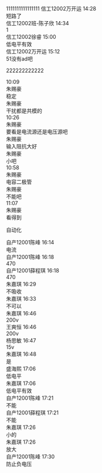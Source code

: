 1111111111111111
信工12002万开运 14:28  
短路了  
信工12002班-陈子欣 14:34  
1  
信工12002徐睿 15:00  
低电平有效  
信工12002万开运 15:12  
51没有ad吧



222222222222

10:09  
朱赐豪  
稳定  
朱赐豪  
干扰都是共模的  
10:26  
朱赐豪  
要看是电流源还是电压源吧  
朱赐豪  
输入阻抗大好  
朱赐豪  
小吧  
10:58  
朱赐豪  
电容二极管  
朱赐豪  
不能吧  
11:07  
朱赐豪  
看得到



自动化

自产12001陈峰 16:14  
电流  
自产12001陈峰 16:18  
470  
自产12001薛程琪 16:18  
470  
朱嘉琪 16:29  
不吸收  
朱嘉琪 16:33  
不可以  
朱嘉琪 16:46  
200v  
王爽恒 16:46  
200v  
杨思敏 16:47  
15v  
朱嘉琪 16:48  
是  
盛海熙 17:06  
低电平  
朱嘉琪 17:06  
低电平有效  
自产12001陈峰 17:21  
不能  
自产12001薛程琪 17:21  
不能  
朱嘉琪 17:26  
小的  
朱嘉琪 17:26  
放大  
自产12001陈峰 17:30  
防止负电压




